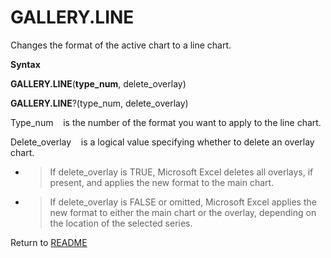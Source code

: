 # GALLERY.LINE

Changes the format of the active chart to a line chart.

**Syntax**

**GALLERY.LINE**(**type\_num**, delete\_overlay)

**GALLERY.LINE**?(type\_num, delete\_overlay)

Type\_num&nbsp;&nbsp;&nbsp;&nbsp;is the number of the format you want to
apply to the line chart.

Delete\_overlay&nbsp;&nbsp;&nbsp;&nbsp;is a logical value specifying
whether to delete an overlay chart.

  - > If delete\_overlay is TRUE, Microsoft Excel deletes all overlays,
    > if present, and applies the new format to the main chart.

  - > If delete\_overlay is FALSE or omitted, Microsoft Excel applies
    > the new format to either the main chart or the overlay, depending
    > on the location of the selected series.




Return to [README](README.md)


